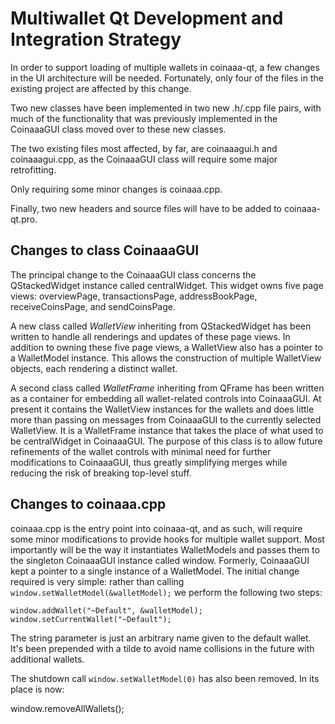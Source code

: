 Multiwallet Qt Development and Integration Strategy
===================================================

In order to support loading of multiple wallets in coinaaa-qt, a few changes in the UI architecture will be needed.
Fortunately, only four of the files in the existing project are affected by this change.

Two new classes have been implemented in two new .h/.cpp file pairs, with much of the functionality that was previously
implemented in the CoinaaaGUI class moved over to these new classes.

The two existing files most affected, by far, are coinaaagui.h and coinaaagui.cpp, as the CoinaaaGUI class will require
some major retrofitting.

Only requiring some minor changes is coinaaa.cpp.

Finally, two new headers and source files will have to be added to coinaaa-qt.pro.

Changes to class CoinaaaGUI
---------------------------
The principal change to the CoinaaaGUI class concerns the QStackedWidget instance called centralWidget.
This widget owns five page views: overviewPage, transactionsPage, addressBookPage, receiveCoinsPage, and sendCoinsPage.

A new class called *WalletView* inheriting from QStackedWidget has been written to handle all renderings and updates of
these page views. In addition to owning these five page views, a WalletView also has a pointer to a WalletModel instance.
This allows the construction of multiple WalletView objects, each rendering a distinct wallet.

A second class called *WalletFrame* inheriting from QFrame has been written as a container for embedding all wallet-related
controls into CoinaaaGUI. At present it contains the WalletView instances for the wallets and does little more than passing on messages
from CoinaaaGUI to the currently selected WalletView. It is a WalletFrame instance
that takes the place of what used to be centralWidget in CoinaaaGUI. The purpose of this class is to allow future
refinements of the wallet controls with minimal need for further modifications to CoinaaaGUI, thus greatly simplifying
merges while reducing the risk of breaking top-level stuff.

Changes to coinaaa.cpp
----------------------
coinaaa.cpp is the entry point into coinaaa-qt, and as such, will require some minor modifications to provide hooks for
multiple wallet support. Most importantly will be the way it instantiates WalletModels and passes them to the
singleton CoinaaaGUI instance called window. Formerly, CoinaaaGUI kept a pointer to a single instance of a WalletModel.
The initial change required is very simple: rather than calling `window.setWalletModel(&walletModel);` we perform the
following two steps:

	window.addWallet("~Default", &walletModel);
	window.setCurrentWallet("~Default");

The string parameter is just an arbitrary name given to the default wallet. It's been prepended with a tilde to avoid name collisions in the future with additional wallets.

The shutdown call `window.setWalletModel(0)` has also been removed. In its place is now:

window.removeAllWallets();
